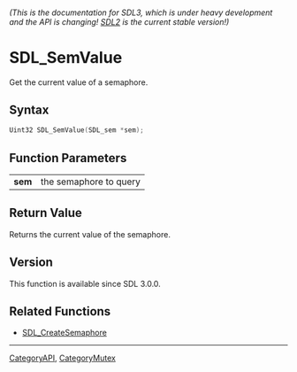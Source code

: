 ###### (This is the documentation for SDL3, which is under heavy development and the API is changing! [SDL2](https://wiki.libsdl.org/SDL2/) is the current stable version!)
# SDL_SemValue

Get the current value of a semaphore.

## Syntax

```c
Uint32 SDL_SemValue(SDL_sem *sem);

```

## Function Parameters

|             |                        |
| ----------- | ---------------------- |
| **sem**     | the semaphore to query |

## Return Value

Returns the current value of the semaphore.

## Version

This function is available since SDL 3.0.0.

## Related Functions

* [SDL_CreateSemaphore](SDL_CreateSemaphore)

----
[CategoryAPI](CategoryAPI), [CategoryMutex](CategoryMutex)

